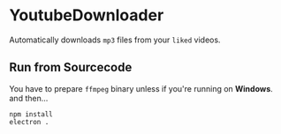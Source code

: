 YoutubeDownloader
====

Automatically downloads `mp3` files from your `liked` videos.


Run from Sourcecode
----
You have to prepare `ffmpeg` binary unless if you're running on __Windows__.
<br>
and then...
```
npm install
electron .
```